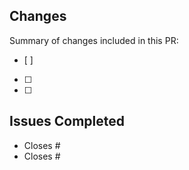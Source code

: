 ## Changes
Summary of changes included in this PR:
- [ ]
- [ ]
- [ ]

## Issues Completed
- Closes #
- Closes #